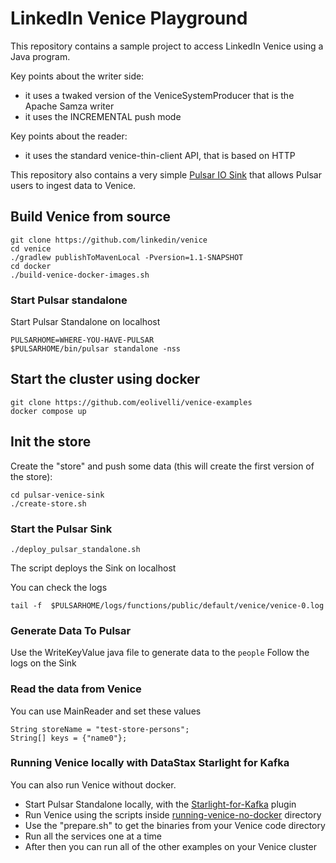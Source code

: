 # LinkedIn Venice Playground

This repository contains a sample project to access LinkedIn Venice using a Java program.

Key points about the writer side:
- it uses a twaked version of the VeniceSystemProducer that is the Apache Samza writer
- it uses the INCREMENTAL push mode

Key points about the reader:
- it uses the standard venice-thin-client API, that is based on HTTP

This repository also contains a very simple [Pulsar IO Sink](pulsar-venice-sink) that allows Pulsar users to ingest data to Venice.

## Build Venice from source

```
git clone https://github.com/linkedin/venice
cd venice
./gradlew publishToMavenLocal -Pversion=1.1-SNAPSHOT
cd docker
./build-venice-docker-images.sh
```


### Start Pulsar standalone

Start Pulsar Standalone on localhost

```
PULSARHOME=WHERE-YOU-HAVE-PULSAR
$PULSARHOME/bin/pulsar standalone -nss
```

## Start the cluster using docker

```
git clone https://github.com/eolivelli/venice-examples
docker compose up
```

## Init the store

Create the "store" and push some data (this will create the first version of the store):

```
cd pulsar-venice-sink
./create-store.sh

```

### Start the Pulsar Sink

```
./deploy_pulsar_standalone.sh
```

The script deploys the Sink on localhost

You can check the logs

```
tail -f  $PULSARHOME/logs/functions/public/default/venice/venice-0.log 
```

### Generate Data To Pulsar

Use the WriteKeyValue java file to generate data to the `people`
Follow the logs on the Sink

### Read the data from Venice

You can use MainReader and set these values

```
String storeName = "test-store-persons";
String[] keys = {"name0"};
```


### Running Venice locally with DataStax Starlight for Kafka

You can also run Venice without docker.

- Start Pulsar Standalone locally, with the [Starlight-for-Kafka](https://github.com/datastax/starlight-for-kafka) plugin
- Run Venice using the scripts inside [running-venice-no-docker](running-venice-no-docker) directory
- Use the "prepare.sh" to get the binaries from your Venice code directory
- Run all the services one at a time
- After then you can run all of the other examples on your Venice cluster
